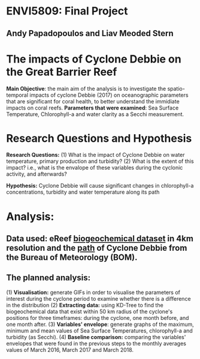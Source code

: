 # ENVI5809: Final Project
## Andy Papadopoulos and Liav Meoded Stern

# The impacts of Cyclone Debbie on the Great Barrier Reef
**Main Objective**: the main aim of the analysis is to investigate the spatio-temporal impacts of cyclone Debbie (2017) on oceanographic parameters that are significant for coral health, to better understand the immidiate impacts on coral reefs. 
**Parameters that were examined**: Sea Surface Temperature, Chlorophyll-a and water clarity as a Secchi measurement. 

# Research Questions and Hypothesis 
**Research Questions:**
(1) What is the impact of Cyclone Debbie on water temperature, primary production and turbidity?
(2) What is the extent of this impact? i.e., what is the envalope of these variables during the cyclonic activity, and afterwards?

**Hypothesis:** Cyclone Debbie will cause significant changes in chlorophyll-a concentrations, turbidity and water temperature along its path

# Analysis:
## Data used: eReef [biogeochemical dataset]([url](https://thredds.ereefs.aims.gov.au/thredds/catalog/ereefs/GBR4_H2p0_B3p1_Cq3b_Dhnd.html?dataset=GBR4_H2p0_B3p1_Cq3b_Dhnd-daily)) in 4km resolution and the [path]([url](http://www.bom.gov.au/cyclone/history/tracks/beta/)) of Cyclone Debbie from the Bureau of Meteorology (BOM). 
## The planned analysis:
(1) **Visualisation:** generate GIFs in order to visualise the parameters of interest during the cyclone period to examine whether there is a difference in the distribution
(2) **Extracting data:** using KD-Tree to find the biogeochemical data that exist within 50 km radius of the cyclone's positions for three timeframes: during the cyclone, one month before, and one month after. 
(3) **Variables' envelope**: generate graphs of the maximum, minimum and mean values of Sea Surface Temperatures, chlorophyll-a and turbidity (as Secchi). 
(4) **Baseline comparison:** comparing the variables' envelopes that were found in the previous steps to the monthly averages values of March 2016, March 2017 and March 2018. 
